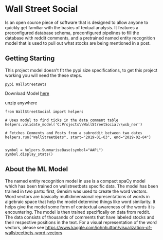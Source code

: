# Wall Street Social
Is an open source piece of software that is 
designed to allow anyone to quickly get familiar with the basics of textual analysis. It features a preconfigured database schema, preconfigured pipelines to fill the database with reddit comments, and a pretrained named entity recognition model that is used to pull out what stocks are being mentioned in a post.

## Getting Starting
This project model doesn't fit the pypi size specifications, to get this project working you will need the these steps.

```
pypi WallStreetBets
```

Download Model [here](https://github.com/JGolafshan/WallStreetSocial/blob/master/wsb_ner.zip)

unzip anywhere

```
from WallStreetSocial import helpers

# Uses model to find ticks in the data comment table
helpers.validate_model('C:Projects\\WallStreetSocial\\wsb_ner')

# Fetches Comments and Posts from a subreddit between two dates
helpers.run("WallStreetBets", start="2019-01-03", end="2019-02-04")


symbol = helpers.SummariseBase(symbol="AAPL")
symbol.display_stats()

```

## About the ML Model
The named entity recognition model in use is a compact spaCy model which has been trained on wallstreetbets specific data. The model has been trained in two parts: first, Gensim was used to create the word vectors. Word vectors are basically multidimensional representations of words in algebraic space that help the model determine things like word similarity. It helps give the model some form of contextual awareness of the words it is encountering. The model is then trained specifically on data from reddit. The data consists of thousands of comments that have labeled stocks and their respective positions in the text. For a visual representation of the word vectors, please see https://www.kaggle.com/johnhutton/visualization-of-wallstreetbets-word-vectors
